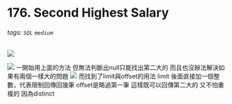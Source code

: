 # 176. Second Highest Salary
###### tags: `SQL` `medium`
![](https://i.imgur.com/eoEXJfL.png)

![](https://i.imgur.com/1GTbZmQ.png)
一開始用上面的方法 但無法判斷出null只能找出第二大的
而且也沒辦法解決如果有兩個一樣大的問題
![](https://i.imgur.com/11wSI92.png)
而找到了limit與offset的用法
limit 後面直接加一個整數，代表限制回傳回幾筆
offset是略過第一筆
這樣既可以回傳第二大的 又不怕重複的
因為distinct
